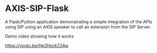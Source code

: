 # AXIS-SIP-Flask

A Flask/Python application demonstrating a simple integration of the APIs using SIP using an AXIS speaker to call an extension from the SIP Server.

Demo video showing how it works

https://youtu.be/Hp2HsckZ24w
